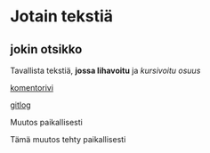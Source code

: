 # Jotain tekstiä
## jokin otsikko
Tavallista tekstiä, **jossa lihavoitu** ja *kursivoitu osuus*

[komentorivi](laskarit/viikko1/komentorivi.txt)

[gitlog](laskarit/viikko1/gitlog.txt)

Muutos paikallisesti

Tämä muutos tehty paikallisesti
